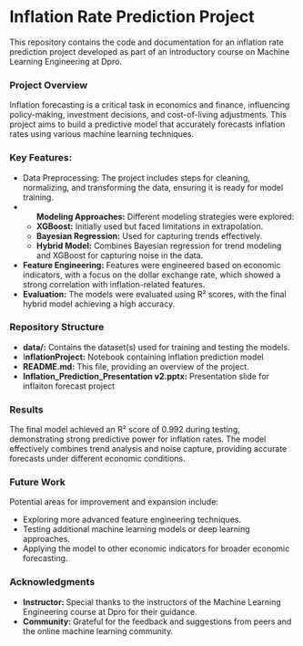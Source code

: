 <div>
  <h1>Inflation Rate Prediction Project</h1>
<p>This repository contains the code and documentation for an inflation rate prediction project developed as part of an introductory course on Machine Learning Engineering at Dpro.</p>
  
<h3>Project Overview</h3>
<p>Inflation forecasting is a critical task in economics and finance, influencing policy-making, investment decisions, and cost-of-living adjustments. This project aims to build a predictive model that accurately forecasts inflation rates using various machine learning techniques.</p>

<h3>Key Features:</h3>
<ul>
  <li>Data Preprocessing: The project includes steps for cleaning, normalizing, and transforming the data, ensuring it is ready for model training.</li>
  <li>
    <ul>
      <strong>Modeling Approaches:</strong> Different modeling strategies were explored:
      <li><strong>XGBoost:</strong> Initially used but faced limitations in extrapolation.</li>
      <li><strong>Bayesian Regression:</strong> Used for capturing trends effectively.</li>
      <li><strong>Hybrid Model:</strong> Combines Bayesian regression for trend modeling and XGBoost for capturing noise in the data.</li>
    </ul>
  </li>
  <li><strong>Feature Engineering:</strong> Features were engineered based on economic indicators, with a focus on the dollar exchange rate, which showed a strong correlation with inflation-related features.</li>
  <li><strong>Evaluation:</strong> The models were evaluated using R² scores, with the final hybrid model achieving a high accuracy.</li>
</ul>

<h3>Repository Structure</h3>
<ul>
  <li><strong>data/:</strong> Contains the dataset(s) used for training and testing the models.</li>
  <li>I<strong>nflationProject:</strong> Notebook containing inflation prediction model</li>
  <li><strong>README.md:</strong> This file, providing an overview of the project.</li>
  <li><strong>Inflation_Prediction_Presentation v2.pptx:</strong> Presentation slide for inflaiton forecast project</li>
</ul>

<h3>Results</h3>
<p>The final model achieved an R² score of 0.992 during testing, demonstrating strong predictive power for inflation rates. The model effectively combines trend analysis and noise capture, providing accurate forecasts under different economic conditions.</p>

<h3>Future Work</h3>
<p>Potential areas for improvement and expansion include:
<ul>
  <li>Exploring more advanced feature engineering techniques.</li>
  <li>Testing additional machine learning models or deep learning approaches.</li>
  <li>Applying the model to other economic indicators for broader economic forecasting.</li>
</ul>
</p>

<h3>Acknowledgments</h3>
<ul>
  <li><strong>Instructor: </strong> Special thanks to the instructors of the Machine Learning Engineering course at Dpro for their guidance.</li>
  <li><strong>Community: </strong>Grateful for the feedback and suggestions from peers and the online machine learning community.</li>
</ul>
</div>

